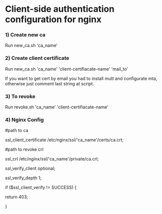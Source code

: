 
# Client-side authentication configuration for nginx

### 1) Create new ca

Run new_ca.sh 'ca_name'


### 2) Create client certificate

Run new_ca.sh 'ca_name' 'client-certifiacate-name' 'mail_to'

If you want to get cert by email you had to install mutt and configurate mta, otherwise just comment last string at script.


### 3) To revoke 

Run revoke.sh 'ca_name' 'client-certifiacate-name'


### 4) Nginx Config

#path to ca

ssl_client_certificate /etc/nginx/ssl/'ca_name'/certs/ca.crt;

#path to revoke crl

ssl_crl /etc/nginx/ssl/'ca_name'/private/ca.crl;

ssl_verify_client optional;

ssl_verify_depth 1;

if ($ssl_client_verify != SUCCESS) {

return 403;
     
}
